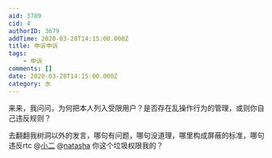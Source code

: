 ```yaml
---
aid: 3789
cid: 4
authorID: 3679
addTime: 2020-03-28T14:15:00.000Z
title: 申诉申诉
tags:
    - 申诉
comments: []
date: 2020-03-28T14:15:00.000Z
category: 水
---
```


来来，我问问，为何把本人列入受限用户？是否存在乱操作行为的管理，或则你自己违反规则？

去翻翻我树洞以外的发言，哪句有问题，哪句没道理，哪里构成屏蔽的标准，哪句违反rtc @[小二](/member/%E5%B0%8F%E4%BA%8C) @[natasha](/member/natasha) 你这个垃圾权限我的？
